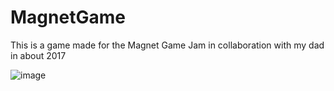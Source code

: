 # MagnetGame
This is a game made for the Magnet Game Jam in collaboration with my dad in about 2017

![image](https://user-images.githubusercontent.com/23738870/109397520-dee5f100-792e-11eb-8cf6-efefbc16260a.png)
